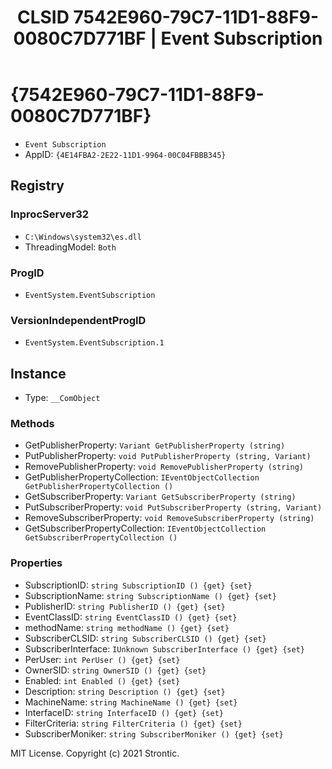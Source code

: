 ﻿---
title: "CLSID 7542E960-79C7-11D1-88F9-0080C7D771BF | Event Subscription"
excerpt: What is COM-Object CLSID 7542E960-79C7-11D1-88F9-0080C7D771BF?
---

# {7542E960-79C7-11D1-88F9-0080C7D771BF}

* `Event Subscription`
* AppID: `{4E14FBA2-2E22-11D1-9964-00C04FBBB345}`

## Registry


### InprocServer32

* `C:\Windows\system32\es.dll`
* ThreadingModel: `Both`

### ProgID

* `EventSystem.EventSubscription`

### VersionIndependentProgID

* `EventSystem.EventSubscription.1`

## Instance

* Type: `__ComObject`

### Methods

* GetPublisherProperty: `Variant GetPublisherProperty (string)`
* PutPublisherProperty: `void PutPublisherProperty (string, Variant)`
* RemovePublisherProperty: `void RemovePublisherProperty (string)`
* GetPublisherPropertyCollection: `IEventObjectCollection GetPublisherPropertyCollection ()`
* GetSubscriberProperty: `Variant GetSubscriberProperty (string)`
* PutSubscriberProperty: `void PutSubscriberProperty (string, Variant)`
* RemoveSubscriberProperty: `void RemoveSubscriberProperty (string)`
* GetSubscriberPropertyCollection: `IEventObjectCollection GetSubscriberPropertyCollection ()`

### Properties

* SubscriptionID: `string SubscriptionID () {get} {set} `
* SubscriptionName: `string SubscriptionName () {get} {set} `
* PublisherID: `string PublisherID () {get} {set} `
* EventClassID: `string EventClassID () {get} {set} `
* methodName: `string methodName () {get} {set} `
* SubscriberCLSID: `string SubscriberCLSID () {get} {set} `
* SubscriberInterface: `IUnknown SubscriberInterface () {get} {set} `
* PerUser: `int PerUser () {get} {set} `
* OwnerSID: `string OwnerSID () {get} {set} `
* Enabled: `int Enabled () {get} {set} `
* Description: `string Description () {get} {set} `
* MachineName: `string MachineName () {get} {set} `
* InterfaceID: `string InterfaceID () {get} {set} `
* FilterCriteria: `string FilterCriteria () {get} {set} `
* SubscriberMoniker: `string SubscriberMoniker () {get} {set} `

MIT License. Copyright (c) 2021 Strontic.


